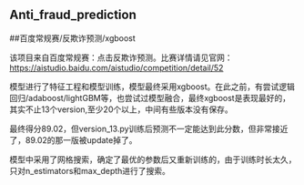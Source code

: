 ## Anti_fraud_prediction

##百度常规赛/反欺诈预测/xgboost

该项目来自百度常规赛：点击反欺诈预测。比赛详情请见官网：https://aistudio.baidu.com/aistudio/competition/detail/52

模型进行了特征工程和模型训练，模型最终采用xgboost。在此之前，有尝试逻辑回归/adaboost/lightGBM等，也尝试过模型融合，最终xgboost是表现最好的，其实不止13个version,至少20个以上，中间有些版本没有保存。

最终得分89.02，但version_13.py训练后预测不一定能达到此分数，但非常接近了，89.02的那一版被update掉了。

模型中采用了网格搜索，确定了最优的参数后又重新训练的，由于训练时长太久，只对n_estimators和max_depth进行了搜索。






